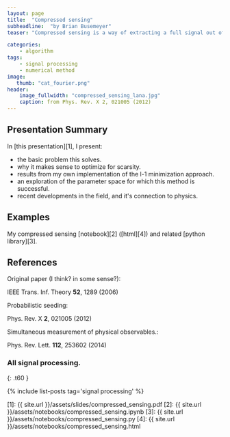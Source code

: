 ```yaml
---
layout: page
title:  "Compressed sensing"
subheadline:  "by Brian Busemeyer"
teaser: "Compressed sensing is a way of extracting a full signal out of a sparse sampling. It's only requirement is that the signal has a sparse representation in some basis, which is actually true for most interesting signals that we encounter."

categories:
    - algorithm
tags:
    - signal processing
    - numerical method
image:
   thumb: "cat_fourier.png"
header:
    image_fullwidth: "compressed_sensing_lana.jpg"
    caption: from Phys. Rev. X 2, 021005 (2012)
---
```

<!-- Page Content Starts Here -->

## Presentation Summary
In [this presentation][1], I present:

  * the basic problem this solves.
  * why it makes sense to optimize for scarsity.
  * results from my own implementation of the l-1 minimization approach.
  * an exploration of the parameter space for which this method is successful.
  * recent developments in the field, and it's connection to physics.


## Examples
My compressed sensing [notebook][2] ([html][4]) and related [python library][3].

## References
Original paper (I think? in some sense?):

 IEEE Trans. Inf. Theory **52**, 1289 (2006)

Probabilistic seeding: 

Phys. Rev. X **2**, 021005 (2012)

Simultaneous measurement of physical observables.: 

Phys. Rev. Lett. **112**, 253602 (2014)

### All signal processing.
{: .t60 }

{% include list-posts tag='signal processing' %}

[1]: {{ site.url }}/assets/slides/compressed_sensing.pdf
[2]: {{ site.url }}/assets/notebooks/compressed_sensing.ipynb
[3]: {{ site.url }}/assets/notebooks/compressed_sensing.py
[4]: {{ site.url }}/assets/notebooks/compressed_sensing.html


